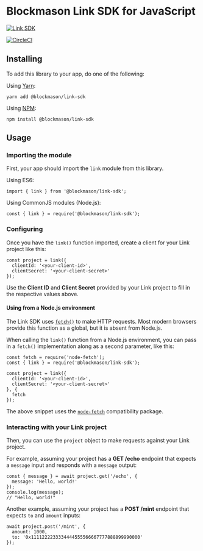 # Blockmason Link SDK for JavaScript

[![Link SDK][7]][8]

[![CircleCI][3]][4]

## Installing

To add this library to your app, do one of the following:

Using [Yarn][1]:

```
yarn add @blockmason/link-sdk
```

Using [NPM][2]:

```
npm install @blockmason/link-sdk
```

## Usage

### Importing the module

First, your app should import the `link` module from this library.

Using ES6:

```
import { link } from '@blockmason/link-sdk';
```

Using CommonJS modules (Node.js):

```
const { link } = require('@blockmason/link-sdk');
```

### Configuring

Once you have the `link()` function imported, create a client for your
Link project like this:

```
const project = link({
  clientId: '<your-client-id>',
  clientSecret: '<your-client-secret>'
});
``` 

Use the **Client ID** and **Client Secret** provided by your Link project
to fill in the respective values above.

#### Using from a Node.js environment

The Link SDK uses [`fetch()`][5] to make HTTP requests. Most modern browsers
provide this function as a global, but it is absent from Node.js.

When calling the `link()` function from a Node.js environment, you can
pass in a `fetch()` implementation along as a second parameter, like this:

```
const fetch = require('node-fetch');
const { link } = require('@blockmason/link-sdk');

const project = link({
  clientId: '<your-client-id>',
  clientSecret: '<your-client-secret>'
}, {
  fetch
});
```

The above snippet uses the [`node-fetch`][6] compatibility package.

### Interacting with your Link project

Then, you can use the `project` object to make requests against your
Link project.

For example, assuming your project has a **GET /echo** endpoint that
expects a `message` input and responds with a `message` output:

```
const { message } = await project.get('/echo', {
  message: 'Hello, world!'
});
console.log(message);
// "Hello, world!"
```

Another example, assuming your project has a **POST /mint** endpoint
that expects `to` and `amount` inputs:

```
await project.post('/mint', {
  amount: 1000,
  to: '0x1111222233334444555566667777888899990000'
});
```

[1]: https://yarnpkg.com/
[2]: https://nodejs.org/
[3]: https://circleci.com/gh/blockmason/link-sdk.js.svg?style=svg
[4]: https://circleci.com/gh/blockmason/link-sdk.js
[5]: https://fetch.spec.whatwg.org/
[6]: https://www.npmjs.com/package/node-fetch
[7]: https://blockmason.link/wp-content/uploads/2019/07/LINK-SDK.png
[8]: https://blockmason.link/
